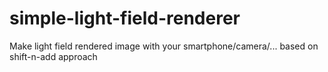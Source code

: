 # simple-light-field-renderer
Make light field rendered image with your smartphone/camera/...
based on shift-n-add approach
